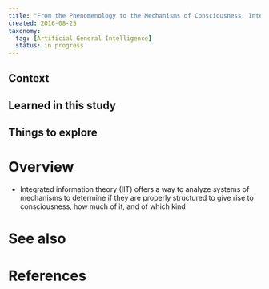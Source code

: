 ```yaml
---
title: "From the Phenomenology to the Mechanisms of Consciousness: Integrated Information Theory 3.0 (2014)"
created: 2016-08-25
taxonomy:
  tag: [Artificial General Intelligence]
  status: in progress
---
```


## Context

## Learned in this study

## Things to explore

# Overview
* Integrated information theory (IIT) offers a way to analyze systems of mechanisms to determine if they are properly structured to give rise to consciousness, how much of it, and of which kind

# See also

# References
